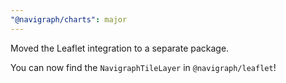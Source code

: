 ```yaml
---
"@navigraph/charts": major
---
```


Moved the Leaflet integration to a separate package.

You can now find the `NavigraphTileLayer` in `@navigraph/leaflet`!
